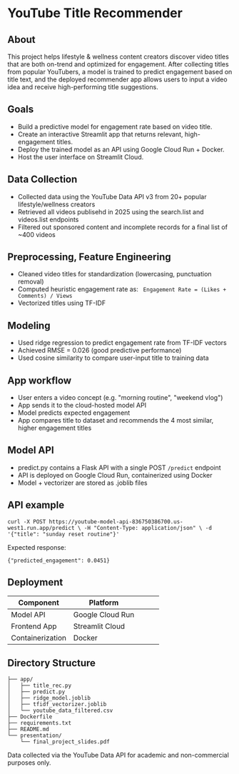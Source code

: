 # YouTube Title Recommender

## About
This project helps lifestyle & wellness content creators discover video titles that are both on-trend and optimized for engagement. After collecting titles from popular YouTubers, a model is trained to predict engagement based on title text, and the deployed recommender app allows users to input a video idea and receive high-performing title suggestions.

## Goals
- Build a predictive model for engagement rate based on video title.
- Create an interactive Streamlit app that returns relevant, high-engagement titles.
- Deploy the trained model as an API using Google Cloud Run + Docker.
- Host the user interface on Streamlit Cloud.

## Data Collection
- Collected data using the YouTube Data API v3 from 20+ popular lifestyle/wellness creators
- Retrieved all videos publisehd in 2025 using the search.list and videos.list endpoints
- Filtered out sponsored content and incomplete records for a final list of ~400 videos

## Preprocessing, Feature Engineering
- Cleaned video titles for standardization (lowercasing, punctuation removal)
- Computed heuristic engagement rate as:
` Engagement Rate = (Likes + Comments) / Views`
- Vectorized titles using TF-IDF

## Modeling
- Used ridge regression to predict engagement rate from TF-IDF vectors
- Achieved RMSE = 0.026 (good predictive performance)
- Used cosine similarity to compare user-input title to training data

## App workflow
- User enters a video concept (e.g. "morning routine", "weekend vlog")
- App sends it to the cloud-hosted model API
- Model predicts expected engagement
- App compares title to dataset and recommends the 4 most similar, higher engagement titles

## Model API
- predict.py contains a Flask API with a single POST `/predict` endpoint
- API is deployed on Google Cloud Run, containerized using Docker
- Model + vectorizer are stored as .joblib files

## API example
`curl -X POST https://youtube-model-api-836750386700.us-west1.run.app/predict \
  -H "Content-Type: application/json" \
  -d '{"title": "sunday reset routine"}'`

Expected response:

`{"predicted_engagement": 0.0451}`

## Deployment 
| Component        | Platform         |   |   |   |
|------------------|------------------|---|---|---|
| Model API        | Google Cloud Run |   |   |   |
| Frontend App     | Streamlit Cloud  |   |   |   |
| Containerization | Docker           |   |   |   |

## Directory Structure
```
├── app/
│   ├── title_rec.py          
│   ├── predict.py            
│   ├── ridge_model.joblib    
│   ├── tfidf_vectorizer.joblib
│   └── youtube_data_filtered.csv
├── Dockerfile
├── requirements.txt
├── README.md
└── presentation/
    └── final_project_slides.pdf
```


Data collected via the YouTube Data API for academic and non-commercial purposes only. 

